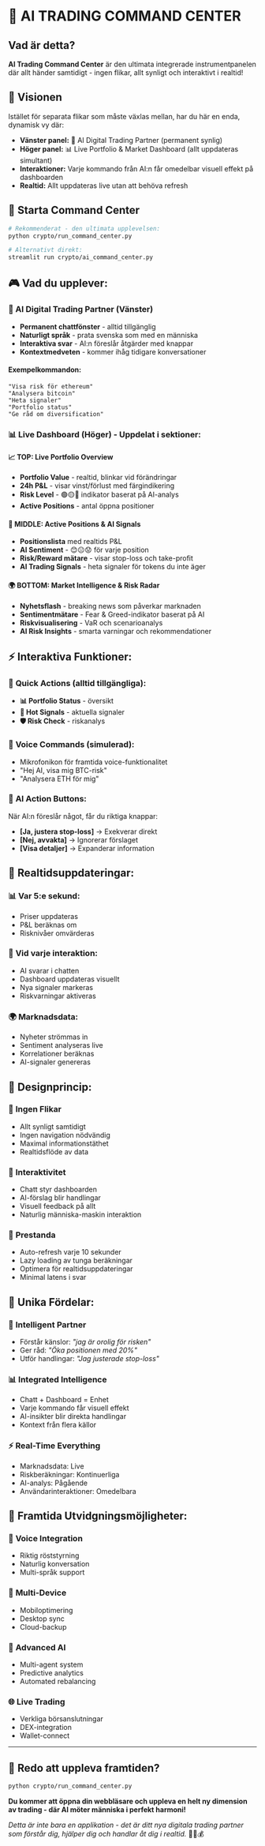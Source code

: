 # 🚀 AI TRADING COMMAND CENTER

## Vad är detta?

**AI Trading Command Center** är den ultimata integrerade instrumentpanelen där allt händer samtidigt - ingen flikar, allt synligt och interaktivt i realtid!

## 🎯 Visionen

Istället för separata flikar som måste växlas mellan, har du här en enda, dynamisk vy där:

- **Vänster panel:** 🤖 AI Digital Trading Partner (permanent synlig)
- **Höger panel:** 📊 Live Portfolio & Market Dashboard (allt uppdateras simultant)
- **Interaktioner:** Varje kommando från AI:n får omedelbar visuell effekt på dashboarden
- **Realtid:** Allt uppdateras live utan att behöva refresh

## 🚀 Starta Command Center

```bash
# Rekommenderat - den ultimata upplevelsen:
python crypto/run_command_center.py

# Alternativt direkt:
streamlit run crypto/ai_command_center.py
```

## 🎮 Vad du upplever:

### 🤖 AI Digital Trading Partner (Vänster)
- **Permanent chattfönster** - alltid tillgänglig
- **Naturligt språk** - prata svenska som med en människa
- **Interaktiva svar** - AI:n föreslår åtgärder med knappar
- **Kontextmedveten** - kommer ihåg tidigare konversationer

#### Exempelkommandon:
```
"Visa risk för ethereum"
"Analysera bitcoin"
"Heta signaler"
"Portfolio status"
"Ge råd om diversification"
```

### 📊 Live Dashboard (Höger) - Uppdelat i sektioner:

#### 📈 **TOP: Live Portfolio Overview**
- **Portfolio Value** - realtid, blinkar vid förändringar
- **24h P&L** - visar vinst/förlust med färgindikering
- **Risk Level** - 🟢🟡🔴 indikator baserat på AI-analys
- **Active Positions** - antal öppna positioner

#### 🎯 **MIDDLE: Active Positions & AI Signals**
- **Positionslista** med realtids P&L
- **AI Sentiment** - 😊😐😟 för varje position
- **Risk/Reward mätare** - visar stop-loss och take-profit
- **AI Trading Signals** - heta signaler för tokens du inte äger

#### 🌍 **BOTTOM: Market Intelligence & Risk Radar**
- **Nyhetsflash** - breaking news som påverkar marknaden
- **Sentimentmätare** - Fear & Greed-indikator baserat på AI
- **Riskvisualisering** - VaR och scenarioanalys
- **AI Risk Insights** - smarta varningar och rekommendationer

## ⚡ Interaktiva Funktioner:

### 🎯 **Quick Actions** (alltid tillgängliga):
- **📊 Portfolio Status** - översikt
- **🎯 Hot Signals** - aktuella signaler
- **🛡️ Risk Check** - riskanalys

### 🎤 **Voice Commands** (simulerad):
- Mikrofonikon för framtida voice-funktionalitet
- "Hej AI, visa mig BTC-risk"
- "Analysera ETH för mig"

### 💬 **AI Action Buttons**:
När AI:n föreslår något, får du riktiga knappar:
- **[Ja, justera stop-loss]** → Exekverar direkt
- **[Nej, avvakta]** → Ignorerar förslaget
- **[Visa detaljer]** → Expanderar information

## 🔄 Realtidsuppdateringar:

### 📊 **Var 5:e sekund:**
- Priser uppdateras
- P&L beräknas om
- Risknivåer omvärderas

### 💬 **Vid varje interaktion:**
- AI svarar i chatten
- Dashboard uppdateras visuellt
- Nya signaler markeras
- Riskvarningar aktiveras

### 🌍 **Marknadsdata:**
- Nyheter strömmas in
- Sentiment analyseras live
- Korrelationer beräknas
- AI-signaler genereras

## 🎨 Designprincip:

### 🎯 **Ingen Flikar**
- Allt synligt samtidigt
- Ingen navigation nödvändig
- Maximal informationstäthet
- Realtidsflöde av data

### 🔄 **Interaktivitet**
- Chatt styr dashboarden
- AI-förslag blir handlingar
- Visuell feedback på allt
- Naturlig människa-maskin interaktion

### 🚀 **Prestanda**
- Auto-refresh varje 10 sekunder
- Lazy loading av tunga beräkningar
- Optimera för realtidsuppdateringar
- Minimal latens i svar

## 🎯 Unika Fördelar:

### 🤖 **Intelligent Partner**
- Förstår känslor: *"jag är orolig för risken"*
- Ger råd: *"Öka positionen med 20%"*
- Utför handlingar: *"Jag justerade stop-loss"*

### 📊 **Integrated Intelligence**
- Chatt + Dashboard = Enhet
- Varje kommando får visuell effekt
- AI-insikter blir direkta handlingar
- Kontext från flera källor

### ⚡ **Real-Time Everything**
- Marknadsdata: Live
- Riskberäkningar: Kontinuerliga
- AI-analys: Pågående
- Användarinteraktioner: Omedelbara

## 🔮 Framtida Utvidgningsmöjligheter:

### 🎤 **Voice Integration**
- Riktig röststyrning
- Naturlig konversation
- Multi-språk support

### 📱 **Multi-Device**
- Mobiloptimering
- Desktop sync
- Cloud-backup

### 🤖 **Advanced AI**
- Multi-agent system
- Predictive analytics
- Automated rebalancing

### 🌐 **Live Trading**
- Verkliga börsanslutningar
- DEX-integration
- Wallet-connect

---

## 🚀 **Redo att uppleva framtiden?**

```bash
python crypto/run_command_center.py
```

**Du kommer att öppna din webbläsare och uppleva en helt ny dimension av trading - där AI möter människa i perfekt harmoni!**

*Detta är inte bara en applikation - det är ditt nya digitala trading partner som förstår dig, hjälper dig och handlar åt dig i realtid.* 🤖🚀💰